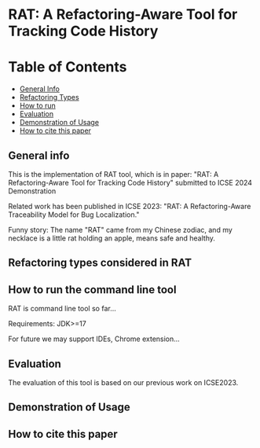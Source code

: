# RAT: A Refactoring-Aware Tool for Tracking Code History

# Table of Contents

* [General Info](#1)
* [Refactoring Types](#2)
* [How to run](#3)
* [Evaluation](#4)
* [Demonstration of Usage](#5)
* [How to cite this paper](#6)


<h2 id="1"> General info</h2>
This is the implementation of RAT tool, which is in paper: "RAT: A Refactoring-Aware Tool for Tracking Code History" submitted to ICSE 2024 Demonstration

Related work has been published in ICSE 2023: "RAT: A Refactoring-Aware Traceability Model for Bug Localization."

Funny story: The name "RAT" came from my Chinese zodiac, and my necklace is a little rat holding an apple, means safe and healthy.

<h2 id="2"> Refactoring types considered in RAT


<h2 id="3"> How to run the command line tool </h2>
RAT is command line tool so far... 

Requirements: JDK>=17

For future we may support IDEs, Chrome extension...



<h2 id="4"> Evaluation </h2>
The evaluation of this tool is based on our previous work on ICSE2023.
<h2 id="5"> Demonstration of Usage</h2>
<h2 id="6"> How to cite this paper</h2>
